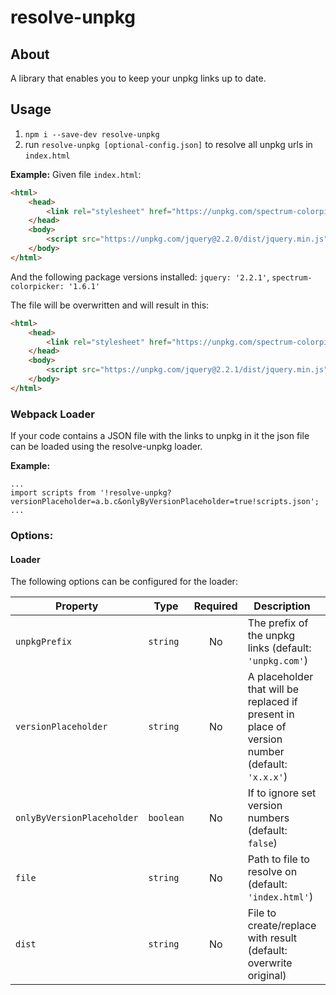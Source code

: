 # resolve-unpkg

## About
A library that enables you to keep your unpkg links up to date.

## Usage
1. `npm i --save-dev resolve-unpkg`
2. run `resolve-unpkg [optional-config.json]` to resolve all unpkg urls in `index.html`

**Example:**
Given file `index.html`:
```html
<html>
    <head>
        <link rel="stylesheet" href="https://unpkg.com/spectrum-colorpicker@1.6.0/spectrum.css">
    </head>
    <body>
        <script src="https://unpkg.com/jquery@2.2.0/dist/jquery.min.js"></script>
    </body>
</html>
``` 

And the following package versions installed: `jquery: '2.2.1'`, `spectrum-colorpicker: '1.6.1'`

The file will be overwritten and will result in this:

```html
<html>
    <head>
        <link rel="stylesheet" href="https://unpkg.com/spectrum-colorpicker@1.6.1/spectrum.css">
    </head>
    <body>
        <script src="https://unpkg.com/jquery@2.2.1/dist/jquery.min.js"></script>
    </body>
</html>
```

### Webpack Loader

If your code contains a JSON file with the links to unpkg in it the json file can be loaded using the resolve-unpkg loader.

**Example:**

```javscript
...
import scripts from '!resolve-unpkg?versionPlaceholder=a.b.c&onlyByVersionPlaceholder=true!scripts.json';
...

``` 

### Options:

#### Loader

The following options can be configured for the loader:

| Property         | Type       | Required | Description                              | CLI | Loader |
| ---------------- | ---------- | :------: | ---------------------------------------- | --- | ------ |
| `unpkgPrefix`    | `string`   |   No     | The prefix of the unpkg links (default: `'unpkg.com'`) | Yes | Yes |
| `versionPlaceholder`| `string`   |   No     | A placeholder that will be replaced if present in place of version number (default: `'x.x.x'`) | Yes | Yes |
| `onlyByVersionPlaceholder`  | `boolean`   |   No     |  If to ignore set version numbers (default: `false`)     | Yes | Yes |
| `file`    | `string`   |   No     | Path to file to resolve on (default: `'index.html'`) | Yes | No |
| `dist`    | `string`   |   No     | File to create/replace with result (default: overwrite original) | Yes | No |


